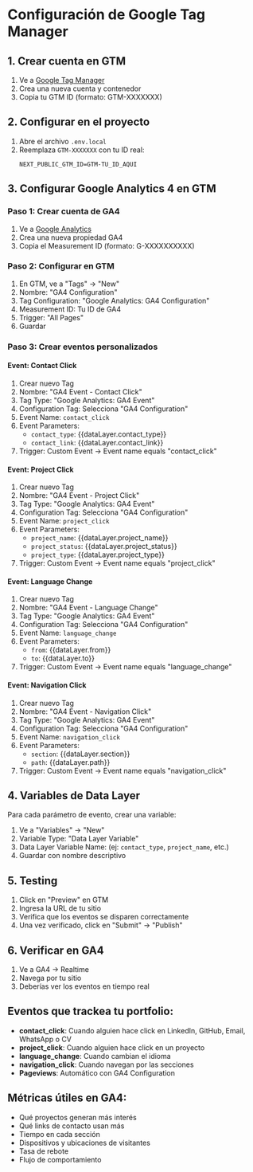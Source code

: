 # Configuración de Google Tag Manager

## 1. Crear cuenta en GTM
1. Ve a [Google Tag Manager](https://tagmanager.google.com/)
2. Crea una nueva cuenta y contenedor
3. Copia tu GTM ID (formato: GTM-XXXXXXX)

## 2. Configurar en el proyecto
1. Abre el archivo `.env.local`
2. Reemplaza `GTM-XXXXXXX` con tu ID real:
   ```
   NEXT_PUBLIC_GTM_ID=GTM-TU_ID_AQUI
   ```

## 3. Configurar Google Analytics 4 en GTM

### Paso 1: Crear cuenta de GA4
1. Ve a [Google Analytics](https://analytics.google.com/)
2. Crea una nueva propiedad GA4
3. Copia el Measurement ID (formato: G-XXXXXXXXXX)

### Paso 2: Configurar en GTM
1. En GTM, ve a "Tags" → "New"
2. Nombre: "GA4 Configuration"
3. Tag Configuration: "Google Analytics: GA4 Configuration"
4. Measurement ID: Tu ID de GA4
5. Trigger: "All Pages"
6. Guardar

### Paso 3: Crear eventos personalizados

#### Event: Contact Click
1. Crear nuevo Tag
2. Nombre: "GA4 Event - Contact Click"
3. Tag Type: "Google Analytics: GA4 Event"
4. Configuration Tag: Selecciona "GA4 Configuration"
5. Event Name: `contact_click`
6. Event Parameters:
   - `contact_type`: {{dataLayer.contact_type}}
   - `contact_link`: {{dataLayer.contact_link}}
7. Trigger: Custom Event → Event name equals "contact_click"

#### Event: Project Click
1. Crear nuevo Tag
2. Nombre: "GA4 Event - Project Click"
3. Tag Type: "Google Analytics: GA4 Event"
4. Configuration Tag: Selecciona "GA4 Configuration"
5. Event Name: `project_click`
6. Event Parameters:
   - `project_name`: {{dataLayer.project_name}}
   - `project_status`: {{dataLayer.project_status}}
   - `project_type`: {{dataLayer.project_type}}
7. Trigger: Custom Event → Event name equals "project_click"

#### Event: Language Change
1. Crear nuevo Tag
2. Nombre: "GA4 Event - Language Change"
3. Tag Type: "Google Analytics: GA4 Event"
4. Configuration Tag: Selecciona "GA4 Configuration"
5. Event Name: `language_change`
6. Event Parameters:
   - `from`: {{dataLayer.from}}
   - `to`: {{dataLayer.to}}
7. Trigger: Custom Event → Event name equals "language_change"

#### Event: Navigation Click
1. Crear nuevo Tag
2. Nombre: "GA4 Event - Navigation Click"
3. Tag Type: "Google Analytics: GA4 Event"
4. Configuration Tag: Selecciona "GA4 Configuration"
5. Event Name: `navigation_click`
6. Event Parameters:
   - `section`: {{dataLayer.section}}
   - `path`: {{dataLayer.path}}
7. Trigger: Custom Event → Event name equals "navigation_click"

## 4. Variables de Data Layer
Para cada parámetro de evento, crear una variable:

1. Ve a "Variables" → "New"
2. Variable Type: "Data Layer Variable"
3. Data Layer Variable Name: (ej: `contact_type`, `project_name`, etc.)
4. Guardar con nombre descriptivo

## 5. Testing
1. Click en "Preview" en GTM
2. Ingresa la URL de tu sitio
3. Verifica que los eventos se disparen correctamente
4. Una vez verificado, click en "Submit" → "Publish"

## 6. Verificar en GA4
1. Ve a GA4 → Realtime
2. Navega por tu sitio
3. Deberías ver los eventos en tiempo real

## Eventos que trackea tu portfolio:
- **contact_click**: Cuando alguien hace click en LinkedIn, GitHub, Email, WhatsApp o CV
- **project_click**: Cuando alguien hace click en un proyecto
- **language_change**: Cuando cambian el idioma
- **navigation_click**: Cuando navegan por las secciones
- **Pageviews**: Automático con GA4 Configuration

## Métricas útiles en GA4:
- Qué proyectos generan más interés
- Qué links de contacto usan más
- Tiempo en cada sección
- Dispositivos y ubicaciones de visitantes
- Tasa de rebote
- Flujo de comportamiento